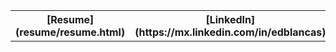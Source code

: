 <table width="100%">
<tr>
<th>[Resume](resume/resume.html)</th>
<th>[LinkedIn](https://mx.linkedin.com/in/edblancas)</th>
<th>[Github](https://github.com/edblancas/)</th>
<th>[Stack Overflow](http://stackoverflow.com/users/816993/edblancas)</th>
</tr>
</table>
